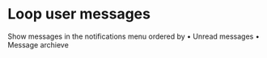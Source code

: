 # Loop user messages

Show messages in the notifications menu ordered by 
•	Unread messages
•	Message archieve

